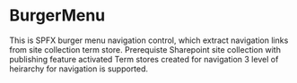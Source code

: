 # BurgerMenu
This is SPFX burger menu navigation control, which extract navigation links from site collection term store.
Prerequiste
  Sharepoint site collection with publishing feature activated
  Term stores created for navigation
  3 level of heirarchy for navigation is supported.
